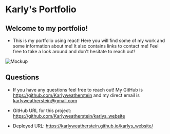 # Karly's Portfolio

## Welcome to my portfolio!

- This is my portfolio using react! Here you will find some of my work and some information about me! It also contains links to contact me! Feel free to take a look around and don't hesitate to reach out!

![Mockup](./src/assets/websiteMockup.jpg)

## Questions

- If you have any questions feel free to reach out! My GitHub is https://github.com/Karlyweatherstein and my direct email is karlyweatherstein@gmail.com

- GitHub URL for this project: https://github.com/Karlyweatherstein/karlys_website

- Deployed URL: https://karlyweatherstein.github.io/karlys_website/
